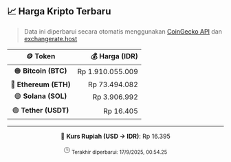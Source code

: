 

<!-- HARGA_KRIPTO -->
## 📈 Harga Kripto Terbaru

> Data ini diperbarui secara otomatis menggunakan [CoinGecko API](https://www.coingecko.com/) dan [exchangerate.host](https://exchangerate.host/)

<div align="center">

| 🪙 Token | 💰 Harga (IDR) |
|:------:|---------------:|
| 🟠 **Bitcoin (BTC)**   | Rp 1.910.055.009 |
| 🔵 **Ethereum (ETH)**  | Rp 73.494.082 |
| 🟣 **Solana (SOL)**    | Rp 3.906.992 |
| 🟢 **Tether (USDT)**   | Rp 16.405 |

---

💱 **Kurs Rupiah (USD → IDR)**: Rp 16.395

🕒 <sub>Terakhir diperbarui: 17/9/2025, 00.54.25</sub>

</div>
<!-- /HARGA_KRIPTO -->